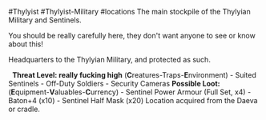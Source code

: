 #Thylyist #Thylyist-Military #locations 
The main stockpile of the Thylyian Military and Sentinels.

You should be really carefully here, they don't want anyone to see or know about this!

Headquarters to the Thylyian Military, and protected as such. 


 
**Threat Level: really fucking high**
	(**C**reatures-Traps-**E**nvironment)
		-   Suited Sentinels
		-   Off-Duty Soldiers
		-   Security Cameras
	**Possible Loot:**
		(**E**quipment-**V**aluables-**C**urrency)
			-   Sentinel Power Armour (Full Set, x4)
			-   Baton+4 (x10)
			-   Sentinel Half Mask (x20)
Location acquired from the Daeva or cradle.
